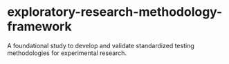 # exploratory-research-methodology-framework
A foundational study to develop and validate standardized testing methodologies for experimental research.
